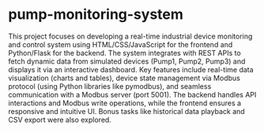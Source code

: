 # pump-monitoring-system
This project focuses on developing a real-time industrial device monitoring and control system using HTML/CSS/JavaScript for the frontend and Python/Flask for the backend. The system integrates with REST APIs to fetch dynamic data from simulated devices (Pump1, Pump2, Pump3) and displays it via an interactive dashboard. Key features include real-time data visualization (charts and tables), device state management via Modbus protocol (using Python libraries like pymodbus), and seamless communication with a Modbus server (port 5001). The backend handles API interactions and Modbus write operations, while the frontend ensures a responsive and intuitive UI. Bonus tasks like historical data playback and CSV export were also explored.
